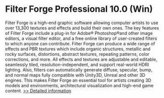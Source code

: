 # Filter Forge Professional 10.0 (Win)
Filter Forge is a high-end graphic software allowing computer artists to use over 13,300 textures and effects and build their own ones. The key features of Filter Forge include a plug-in for Adobe® Photoshop®and other image editors, a visual filter editor, and a free online library of user-created filters to which anyone can contribute. Filter Forge can produce a wide range of effects and PBR textures which include organic structures, metallic and rocky surfaces, distortions, abstract textures, repeating patterns, color corrections, and more. All effects and textures are adjustable and editable, seamlessly tiled, resolution-independent, and support real-world HDRI lighting. Also, filters can automatically generate diffuse, specular, bump, and normal maps fully compatible with Unity3D, Unreal and other 3D engines. This makes Filter Forge an essential tool for artists creating 3D models and environments, architectural visualization and high-end game content.
[>> Detailed information](https://secure.shareit.com/shareit/product.html?productid=300987626&affiliateid=200057808)